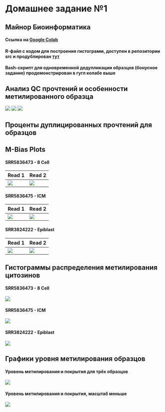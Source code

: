 # Домашнее задание №1 
## Майнор Биоинформатика
#### Ссылка на [Google Colab](https://colab.research.google.com/drive/1h8O9nEpemlNGFgMil5XEJfAG4H70XmK2?usp=sharing)
#### R-файл с кодом для построения гистограмм, доступен в репозитории src и продублирован [тут](https://github.com/dannygrig/hse_hw1_meth/blob/main/src/dz1_meth.R)
#### Bash-скрипт для одновременной дедупликации образцов (бонусное задание) продемонстрирован в гугл колабе выше
## Анализ QC прочтений и особенности метилированного образца
 ![](https://github.com/dannygrig/hse_hw1_meth/blob/main/images/gc_dist.png)
 ![](https://github.com/dannygrig/hse_hw1_meth/blob/main/images/seq_content.png)
 ![](https://github.com/dannygrig/hse_hw1_meth/blob/main/images/seq_dup_lvl.png)
## Проценты дуплицированных прочтений для образцов
## M-Bias Plots
#### SRR5836473 - 8 Cell
| Read 1  | Read 2 |
| ------------- | ------------- |
| ![](https://github.com/dannygrig/hse_hw1_meth/blob/main/images/Bismark%20M-bias%20Read%201%208%20cell.png)  | ![](https://github.com/dannygrig/hse_hw1_meth/blob/main/images/Bismark%20M-bias%20Read%202%208%20cell.png)  |
#### SRR5836475 - ICM
| Read 1  | Read 2 |
| ------------- | ------------- |
| ![](https://github.com/dannygrig/hse_hw1_meth/blob/main/images/Bismark%20M-bias%20Read%201%20ICM.png)  | ![](https://github.com/dannygrig/hse_hw1_meth/blob/main/images/Bismark%20M-bias%20Read%202%20ICM.png)  |
#### SRR3824222 - Epiblast
| Read 1  | Read 2 |
| ------------- | ------------- |
| ![](https://github.com/dannygrig/hse_hw1_meth/blob/main/images/Bismark%20M-bias%20Read%201%20Epiblast.png)  | ![](https://github.com/dannygrig/hse_hw1_meth/blob/main/images/Bismark%20M-bias%20Read%202%20Epiblast.png)  |
## Гистограммы распределения метилирования цитозинов
#### **SRR5836473 - 8 Cell**
 ![](https://github.com/dannygrig/hse_hw1_meth/blob/main/images/graph_SRR5836473.png)
#### **SRR5836475 - ICM**
 ![](https://github.com/dannygrig/hse_hw1_meth/blob/main/images/graph_SRR5836475.png)
#### **SRR3824222 - Epiblast**
 ![](https://github.com/dannygrig/hse_hw1_meth/blob/main/images/graph_SRR3824222.png)
## Графики уровня метилирования образцов
#### **Уровень метилирования и покрытия для трёх образцов**
 ![](https://github.com/dannygrig/hse_hw1_meth/blob/main/images/image_cov%20(2).png)
#### **Уровень метилирования и покрытия, масштаб меньше**
 ![](https://github.com/dannygrig/hse_hw1_meth/blob/main/images/image_cov_.png)
